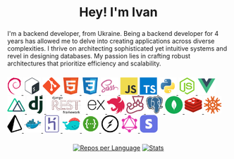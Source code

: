<h1 align="center">Hey! I'm Ivan </h1>

###
<div align="left">
<p> I'm a backend developer, from Ukraine. 
Being a backend developer for 4 years has allowed me to delve into creating applications across diverse complexities. 
I thrive on architecting sophisticated yet intuitive systems and revel in designing databases. 
My passion lies in crafting robust architectures that prioritize efficiency and scalability.
</p>
</div>

###

<div align="left">
  <a href="https://www.debian.org/" target="_blank">
    <img src="https://raw.githubusercontent.com/mebius01/mebius01/main/img/debian.png" height="40" alt="debian" />
  </a>
  <a href="https://www.gnu.org/software/bash/manual/bash.html" target="_blank">
    <img src="https://raw.githubusercontent.com/mebius01/mebius01/main/img/bash.svg" height="40" alt="bash"/> 
  </a>
  <a href="https://git-scm.com/" target="_blank">
    <img src="https://raw.githubusercontent.com/mebius01/mebius01/main/img/git.svg" height="40" alt="git" />
  </a>
  <a href="https://developer.mozilla.org/en-US/docs/Learn/HTML" target="_blank">
    <img src="https://raw.githubusercontent.com/mebius01/mebius01/main/img/html.svg" height="40" alt="html" /> 
  </a>
  <a href="https://developer.mozilla.org/en-US/docs/Learn/CSS" target="_blank">
    <img src="https://raw.githubusercontent.com/mebius01/mebius01/main/img/css.svg" height="40" alt="css" /> 
  </a>
  <a href="https://sass-lang.com/" target="_blank">
    <img src="https://raw.githubusercontent.com/mebius01/mebius01/main/img/sass.svg" height="40" alt="sass" /> 
  </a>
  <a href="https://developer.mozilla.org/en-US/docs/Learn/JavaScript" target="_blank">
    <img src="https://raw.githubusercontent.com/mebius01/mebius01/main/img/js.svg" height="40" alt="js" /> 
  </a>
  <a href="https://www.typescriptlang.org/" target="_blank">
    <img src="https://raw.githubusercontent.com/mebius01/mebius01/main/img/ts.svg" height="40" alt="ts" /> 
  </a>
  <a href="https://www.python.org/" target="_blank">
    <img src="https://raw.githubusercontent.com/mebius01/mebius01/main/img/python.svg" height="40" alt="python" /> 
  </a>
  <a href="https://nodejs.org/" target="_blank">
    <img src="https://raw.githubusercontent.com/mebius01/mebius01/main/img/node.svg" height="40" alt="nodejs" /> 
  </a>
  <a href="https://vuejs.org/" target="_blank">
    <img src="https://raw.githubusercontent.com/mebius01/mebius01/main/img/vue.svg" height="40" alt="vuejs" /> 
  </a>
  <a href="https://nuxt.com/" target="_blank">
    <img src="https://raw.githubusercontent.com/mebius01/mebius01/main/img/nuxt.svg" height="40" alt="nuxtjs" /> 
  </a>
  <a href="https://www.djangoproject.com/" target="_blank">
    <img src="https://raw.githubusercontent.com/mebius01/mebius01/main/img/django.svg" height="40" alt="django" /> 
  </a>
  <a href="https://www.django-rest-framework.org/" target="_blank">
    <img src="https://raw.githubusercontent.com/mebius01/mebius01/main/img/drf.png" height="40" alt="django rest framework"/>
  </a>
  <a href="https://expressjs.com/" target="_blank">
    <img src="https://raw.githubusercontent.com/mebius01/mebius01/main/img/express.svg" height="40" alt="express" /> 
  </a>
  <a href="https://nestjs.com/" target="_blank">
    <img src="https://raw.githubusercontent.com/mebius01/mebius01/main/img/nest.svg" height="40" alt="nestjs" /> 
  </a>
  <a href="https://jestjs.io/" target="_blank">
    <img src="https://raw.githubusercontent.com/mebius01/mebius01/main/img/jest.svg" height="40" alt="jest" /> 
  </a>
  <a href="https://www.postgresql.org/" target="_blank">
    <img src="https://raw.githubusercontent.com/mebius01/mebius01/main/img/pg.svg" height="40" alt="postgres" /> 
  </a>
  <a href="https://www.mongodb.com/" target="_blank">
    <img src="https://raw.githubusercontent.com/mebius01/mebius01/main/img/mongodb.svg" height="40" alt="mongodb" />
  </a>
  <a href="https://redis.io/" target="_blank">
    <img src="https://raw.githubusercontent.com/mebius01/mebius01/main/img/redis.svg" height="40" alt="redis" /> 
  </a>
  <a href="https://knexjs.org/" target="_blank">
    <img src="https://raw.githubusercontent.com/mebius01/mebius01/main/img/knex.png" height="40" alt="knex" /> 
  </a>
  <a href="https://www.prisma.io/" target="_blank">
    <img src="https://raw.githubusercontent.com/mebius01/mebius01/main/img/prisma.png" height="40" alt="prisma" />
  </a>
  <a href="https://www.docker.com/" target="_blank">
    <img src="https://raw.githubusercontent.com/mebius01/mebius01/main/img/docker.svg" height="40" alt="docker" /> 
  </a>
  <a href="https://www.heroku.com/" target="_blank">
    <img src="https://raw.githubusercontent.com/mebius01/mebius01/main/img/heroku.svg" height="40" alt="heroku" /> 
  </a>
  <a href="https://dokku.com/" target="_blank">
    <img src="https://raw.githubusercontent.com/mebius01/mebius01/main/img/dokku.png" height="40" alt="dokku" />
  </a>
  <a href="https://swagger.io/" target="_blank">
    <img src="https://raw.githubusercontent.com/mebius01/mebius01/main/img/swagger.png" height="40" alt="swagger" />
  </a>
  <a href="https://socket.io/" target="_blank">
    <img src="https://raw.githubusercontent.com/mebius01/mebius01/main/img/socketio.png" height="40" alt="websocket" />
  </a>
  <a href="https://graphql.org/" target="_blank">
    <img src="https://raw.githubusercontent.com/mebius01/mebius01/main/img/graphql.png" height="40" alt="graphql" />
  </a>
  <a href="https://stripe.com/" target="_blank">
    <img src="https://raw.githubusercontent.com/mebius01/mebius01/main/img/stripe.webp" height="40" alt="stripe" />
  </a>
</div>

###

<div align="center">

[![Repos per Language](http://github-profile-summary-cards.vercel.app/api/cards/repos-per-language?username=mebius01&theme=default)](http://github.com/mebius01) [![Stats](http://github-profile-summary-cards.vercel.app/api/cards/stats?username=mebius01&theme=default)](http://github.com/mebius01)

</div>
